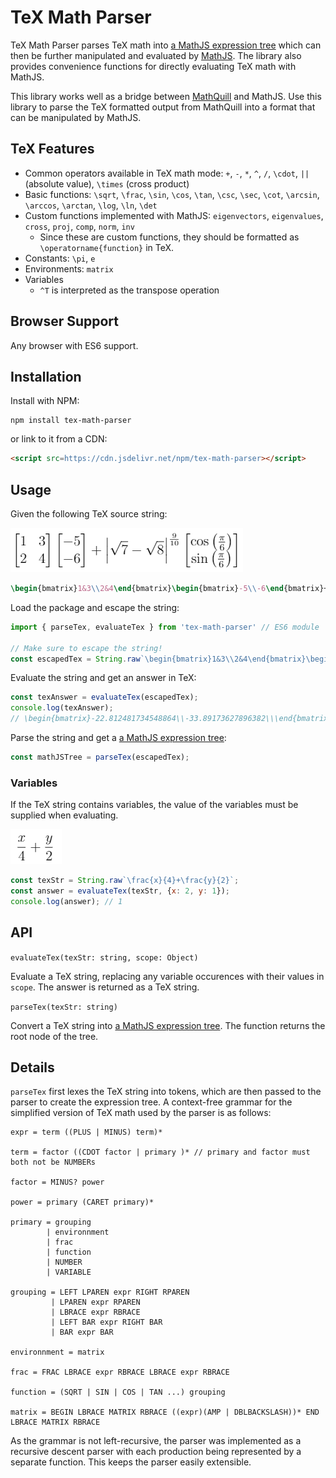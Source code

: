 # TeX Math Parser

TeX Math Parser parses TeX math into [a MathJS expression tree](https://mathjs.org/docs/expressions/expression_trees.html) which can then be further manipulated and evaluated by [MathJS](https://mathjs.org/). The library also provides convenience functions for directly evaluating TeX math with MathJS.

This library works well as a bridge between [MathQuill](http://mathquill.com/) and MathJS. Use this library to parse the TeX formatted output from MathQuill into a format that can be manipulated by MathJS.

## TeX Features

* Common operators available in TeX math mode: `+`, `-`, `*`, `^`, `/`, `\cdot`, `||` (absolute value), `\times` (cross product)
* Basic functions: `\sqrt`, `\frac`, `\sin`, `\cos`, `\tan`, `\csc`, `\sec`, `\cot`, `\arcsin`, `\arccos`, `\arctan`, `\log`, `\ln`, `\det`
* Custom functions implemented with MathJS: `eigenvectors`, `eigenvalues`, `cross`, `proj`, `comp`, `norm`, `inv`
    * Since these are custom functions, they should be formatted as `\operatorname{function}` in TeX.
* Constants: `\pi`, `e`
* Environments: `matrix`
* Variables
    * `^T` is interpreted as the transpose operation

## Browser Support

Any browser with ES6 support.

## Installation

Install with NPM:

```
npm install tex-math-parser 
```

or link to it from a CDN:

```html
<script src=https://cdn.jsdelivr.net/npm/tex-math-parser></script>
```

## Usage

Given the following TeX source string:

![Example TeX](docs/imgs/example_tex.png)
```latex
\begin{bmatrix}1&3\\2&4\end{bmatrix}\begin{bmatrix}-5\\-6\end{bmatrix}+\left|\sqrt{7}-\sqrt{8}\right|^{\frac{9}{10}}\begin{bmatrix}\cos\left(\frac{\pi}{6}\right)\\\sin\left(\frac{\pi}{6}\right)\end{bmatrix}
```

Load the package and escape the string:

```javascript
import { parseTex, evaluateTex } from 'tex-math-parser' // ES6 module

// Make sure to escape the string!
const escapedTex = String.raw`\begin{bmatrix}1&3\\2&4\end{bmatrix}\begin{bmatrix}-5\\-6\end{bmatrix}+\left|\sqrt{7}-\sqrt{8}\right|^{\frac{9}{10}}\begin{bmatrix}\cos\left(\frac{\pi}{6}\right)\\\sin\left(\frac{\pi}{6}\right)\end{bmatrix}`; // ES6 raw template string
```

Evaluate the string and get an answer in TeX:

```javascript
const texAnswer = evaluateTex(escapedTex); 
console.log(texAnswer); 
// \begin{bmatrix}-22.812481734548864\\-33.89173627896382\\\end{bmatrix}
```

Parse the string and get a [a MathJS expression tree](https://mathjs.org/docs/expressions/expression_trees.html):
```javascript
const mathJSTree = parseTex(escapedTex);
```

### Variables
If the TeX string contains variables, the value of the variables must be supplied when evaluating.

![Example TeX with variables](docs/imgs/example_tex_variables.png)

```javascript
const texStr = String.raw`\frac{x}{4}+\frac{y}{2}`;
const answer = evaluateTex(texStr, {x: 2, y: 1});
console.log(answer); // 1
```

## API

`evaluateTex(texStr: string, scope: Object)`

Evaluate a TeX string, replacing any variable occurences with their values in `scope`. The answer is returned as a TeX string.

`parseTex(texStr: string)`

Convert a TeX string into [a MathJS expression tree](https://mathjs.org/docs/expressions/expression_trees.html). The function returns the root node of the tree.


## Details

`parseTex` first lexes the TeX string into tokens, which are then passed to the parser to create the expression tree. A context-free grammar for the simplified version of TeX math used by the parser is as follows:

```
expr = term ((PLUS | MINUS) term)*

term = factor ((CDOT factor | primary )* // primary and factor must both not be NUMBERs

factor = MINUS? power

power = primary (CARET primary)*

primary = grouping
        | environnment
        | frac
        | function
        | NUMBER
        | VARIABLE

grouping = LEFT LPAREN expr RIGHT RPAREN
         | LPAREN expr RPAREN
         | LBRACE expr RBRACE
         | LEFT BAR expr RIGHT BAR
         | BAR expr BAR

environnment = matrix

frac = FRAC LBRACE expr RBRACE LBRACE expr RBRACE

function = (SQRT | SIN | COS | TAN ...) grouping

matrix = BEGIN LBRACE MATRIX RBRACE ((expr)(AMP | DBLBACKSLASH))* END LBRACE MATRIX RBRACE
```

As the grammar is not left-recursive, the parser was implemented as a recursive descent parser with each production being represented by a separate function. This keeps the parser easily extensible.

